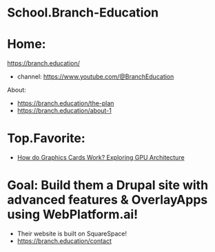 # School.Branch-Education
# Home:
https://branch.education/
- channel: https://www.youtube.com/@BranchEducation

About:
- https://branch.education/the-plan
- https://branch.education/about-1

# Top.Favorite:
- [How do Graphics Cards Work? Exploring GPU Architecture](https://youtu.be/h9Z4oGN89MU)

# Goal: Build them a Drupal site with advanced features & OverlayApps using WebPlatform.ai!
- Their website is built on SquareSpace!
- https://branch.education/contact
